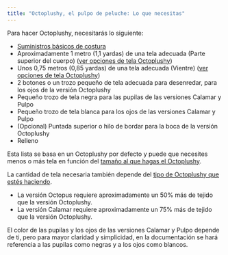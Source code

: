 ```yaml
---
title: "Octoplushy, el pulpo de peluche: Lo que necesitas"
---
```


Para hacer Octoplushy, necesitarás lo siguiente:

- [Suministros básicos de costura](/docs/sewing/basic-sewing-supplies)
- Aproximadamente 1 metro (1,1 yardas) de una tela adecuada (Parte superior del cuerpo) ([ver opciones de tela Octoplushy](/docs/patterns/octoplushy/fabric/))
- Unos 0,75 metros (0,85 yardas) de una tela adecuada (Vientre) ([ver opciones de tela Octoplushy](/docs/patterns/octoplushy/fabric/))
- 2 botones o un trozo pequeño de tela adecuada para desenredar, para los ojos de la versión Octoplushy
- Pequeño trozo de tela negra para las pupilas de las versiones Calamar y Pulpo
- Pequeño trozo de tela blanca para los ojos de las versiones Calamar y Pulpo
- (Opcional) Puntada superior o hilo de bordar para la boca de la versión Octoplushy
- Relleno

<Note>

Esta lista se basa en un Octoplushy por defecto y puede que necesites menos o más tela en función del [tamaño al que hagas el Octoplushy](/docs/patterns/octoplushy/options/size/). 

La cantidad de tela necesaria también depende del [tipo de Octoplushy que estés haciendo](/docs/patrones/octoplushy/opciones/tipo/).
- La versión Octopus requiere aproximadamente un 50% más de tejido que la versión Octoplushy.
- La versión Calamar requiere aproximadamente un 75% más de tejido que la versión Octoplushy.

El color de las pupilas y los ojos de las versiones Calamar y Pulpo depende de ti, pero para mayor claridad y simplicidad, en la documentación se hará referencia a las pupilas como negras y a los ojos como blancos.

</Note>
